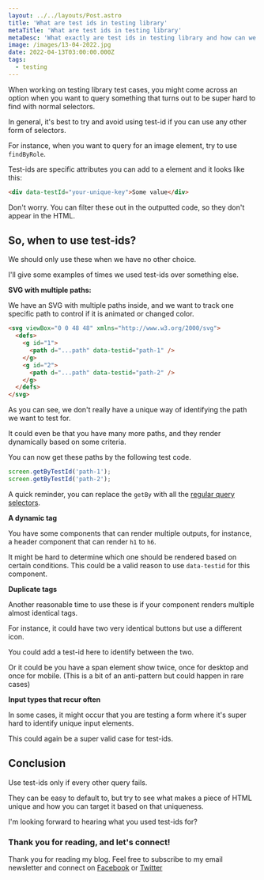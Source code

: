 ```yaml
---
layout: ../../layouts/Post.astro
title: 'What are test ids in testing library'
metaTitle: 'What are test ids in testing library'
metaDesc: 'What exactly are test ids in testing library and how can we use them?'
image: /images/13-04-2022.jpg
date: 2022-04-13T03:00:00.000Z
tags:
  - testing
---
```


When working on testing library test cases, you might come across an option when you want to query something that turns out to be super hard to find with normal selectors.

In general, it's best to try and avoid using test-id if you can use any other form of selectors.

For instance, when you want to query for an image element, try to use `findByRole`.

Test-ids are specific attributes you can add to a element and it looks like this:

```html
<div data-testId="your-unique-key">Some value</div>
```

Don't worry. You can filter these out in the outputted code, so they don't appear in the HTML.

## So, when to use test-ids?

We should only use these when we have no other choice.

I'll give some examples of times we used test-ids over something else.

**SVG with multiple paths:**

We have an SVG with multiple paths inside, and we want to track one specific path to control if it is animated or changed color.

```html
<svg viewBox="0 0 48 48" xmlns="http://www.w3.org/2000/svg">
  <defs>
    <g id="1">
      <path d="...path" data-testid="path-1" />
    </g>
    <g id="2">
      <path d="...path" data-testid="path-2" />
    </g>
  </defs>
</svg>
```

As you can see, we don't really have a unique way of identifying the path we want to test for.

It could even be that you have many more paths, and they render dynamically based on some criteria.

You can now get these paths by the following test code.

```js
screen.getByTestId('path-1');
screen.getByTestId('path-2');
```

A quick reminder, you can replace the `getBy` with all the [regular query selectors](https://daily-dev-tips.com/posts/testing-library-query-selectors/).

**A dynamic tag**

You have some components that can render multiple outputs, for instance, a header component that can render `h1` to `h6`.

It might be hard to determine which one should be rendered based on certain conditions. This could be a valid reason to use `data-testid` for this component.

**Duplicate tags**

Another reasonable time to use these is if your component renders multiple almost identical tags.

For instance, it could have two very identical buttons but use a different icon.

You could add a test-id here to identify between the two.

Or it could be you have a span element show twice, once for desktop and once for mobile. (This is a bit of an anti-pattern but could happen in rare cases)

**Input types that recur often**

In some cases, it might occur that you are testing a form where it's super hard to identify unique input elements.

This could again be a super valid case for test-ids.

## Conclusion

Use test-ids only if every other query fails.

They can be easy to default to, but try to see what makes a piece of HTML unique and how you can target it based on that uniqueness.

I'm looking forward to hearing what you used test-ids for?

### Thank you for reading, and let's connect!

Thank you for reading my blog. Feel free to subscribe to my email newsletter and connect on [Facebook](https://www.facebook.com/DailyDevTipsBlog) or [Twitter](https://twitter.com/DailyDevTips1)
